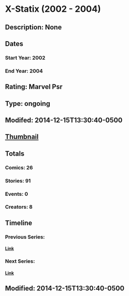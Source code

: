 # X-Statix (2002 - 2004)
## Description: None
## Dates
### Start Year: 2002
### End Year: 2004
## Rating: Marvel Psr
## Type: ongoing
## Modifed: 2014-12-15T13:30:40-0500
## [Thumbnail](http://i.annihil.us/u/prod/marvel/i/mg/f/50/4bc46d298adcb.jpg)
## Totals
### Comics: 26
### Stories: 91
### Events: 0
### Creators: 8
## Timeline
### Previous Series: 
#### [Link]()
### Next Series: 
#### [Link]()
## Modified: 2014-12-15T13:30:40-0500